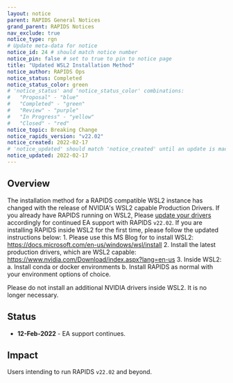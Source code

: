 ```yaml
---
layout: notice
parent: RAPIDS General Notices
grand_parent: RAPIDS Notices
nav_exclude: true
notice_type: rgn
# Update meta-data for notice
notice_id: 24 # should match notice number
notice_pin: false # set to true to pin to notice page
title: "Updated WSL2 Installation Method"
notice_author: RAPIDS Ops
notice_status: Completed
notice_status_color: green
# 'notice_status' and 'notice_status_color' combinations:
#   "Proposal" - "blue"
#   "Completed" - "green"
#   "Review" - "purple"
#   "In Progress" - "yellow"
#   "Closed" - "red"
notice_topic: Breaking Change
notice_rapids_version: "v22.02"
notice_created: 2022-02-17
# 'notice_updated' should match 'notice_created' until an update is made
notice_updated: 2022-02-17
---
```


## Overview

The installation method for a RAPIDS compatible WSL2 instance has changed with the release of NVIDIA's WSL2 
capable Production Drivers.  If you already have RAPIDS running on WSL2, Please 
[update your drivers](https://www.nvidia.com/Download/index.aspx?lang=en-us) 
accordingly for continued EA support with RAPIDS `v22.02`.  If you are installing RAPIDS inside WSL2 for the 
first time, please follow the updated instructions below:
	1. Please use this MS Blog for to install WSL2: https://docs.microsoft.com/en-us/windows/wsl/install
	2. Install the latest production drivers, which are WSL2 capable: https://www.nvidia.com/Download/index.aspx?lang=en-us
	3. Inside WSL2:
		a. Install conda or docker environments
        b. Install RAPIDS as normal with your environment options of choice.

Please do not install an additional NVIDIA drivers inside WSL2.  It is no longer necessary.

## Status

- **12-Feb-2022** - EA support continues.

## Impact

Users intending to run RAPIDS `v22.02` and beyond.  

